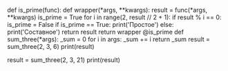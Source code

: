 def is_prime(func):
    def wrapper(*args, **kwargs):
        result = func(*args, **kwargs)
        is_prime = True
        for i in range(2, result // 2 + 1):
            if result % i == 0:
                is_prime = False
        if is_prime == True:
            print('Простое')
        else: print('Составное')
        return result
    return wrapper
@is_prime
def sum_three(*args):
    _sum = 0
    for i in args:
        _sum += i
    return _sum
result = sum_three(2, 3, 6)
print(result)

result = sum_three(2, 3, 21)
print(result)
